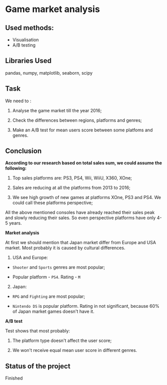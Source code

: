 # Game market analysis

## Used methods:
- Visualisation
- A/B testing


## Libraries Used
pandas, numpy, matplotlib, seaborn, scipy

## Task
We need to :
1) Analyse the game market till the year 2016;

2) Check the differences between regions, platforms and genres;

3) Make an A/B test for mean users score between some platfoms and genres.

## Conclusion

**According to our research based on total sales sum, we could assume the following:**


1) Top sales platforms are: PS3, PS4, Wii, WiiU, X360, XOne;

2) Sales are reducing at all the platforms from 2013 to 2016;

3) We see high growth of new games at platforms XOne, PS3 and PS4. We could call these platforms perspective; 

All the above mentioned consoles have already reached their sales peak and slowly reducing their sales. So even perspective platforms have only 4-5 years.

**Market analysis**

At first we should mention that Japan market differ from Europe and USA market. Most probably it is caused by cultural differences.
1) USA and Europe:
 - `Shooter` and `Sports` genres are most popular;

 - Popular platform - `PS4`. Rating - `M`

2) Japan:
 - `RPG` and `Fighting` are most popular;
 
 - `Nintendo DS` is popular platform. Rating in not significant, because 60% of Japan market games doesn't have it.

**A/B test**

Test shows that most probably:
1) The platform type doesn't affect the user score;

2) We won't receive equal mean user score in different genres.


## Status of the project
Finished
